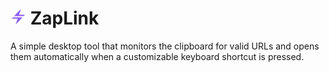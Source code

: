 # <img src="https://raw.githubusercontent.com/infinitel8p/ZapLink/main/src/assets/zaplink.svg?token=GHSAT0AAAAAACW7MXNMVVBMMUFIK4GWSRRMZXDIXPA" height="25"> ZapLink 

A simple desktop tool that monitors the clipboard for valid URLs and opens them automatically when a customizable keyboard shortcut is pressed.
